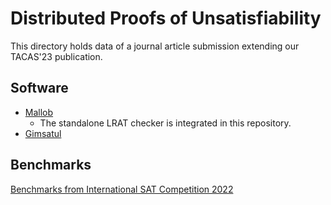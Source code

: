 # Distributed Proofs of Unsatisfiability

This directory holds data of a journal article submission extending our TACAS'23 publication.

## Software

* [Mallob](https://github.com/domschrei/mallob/tree/proof23)
    - The standalone LRAT checker is integrated in this repository.
* [Gimsatul](https://github.com/arminbiere/gimsatul)

## Benchmarks

[Benchmarks from International SAT Competition 2022](https://benchmark-database.de/getinstances?track=main_2022)
